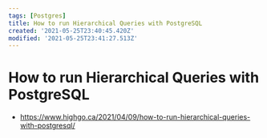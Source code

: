 ```yaml
---
tags: [Postgres]
title: How to run Hierarchical Queries with PostgreSQL
created: '2021-05-25T23:40:45.420Z'
modified: '2021-05-25T23:41:27.513Z'
---
```


# How to run Hierarchical Queries with PostgreSQL

* https://www.highgo.ca/2021/04/09/how-to-run-hierarchical-queries-with-postgresql/
